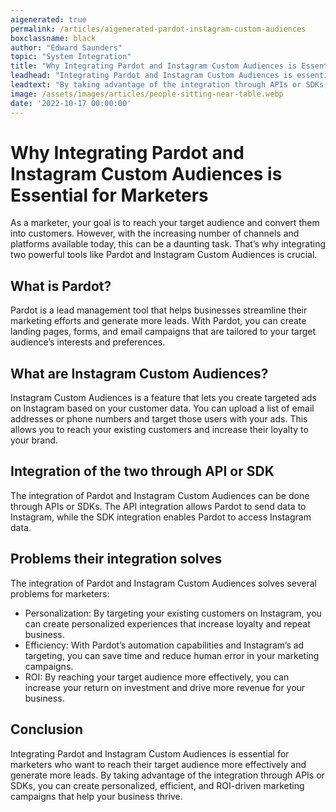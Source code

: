 ```yaml
---
aigenerated: true
permalink: /articles/aigenerated-pardot-instagram-custom-audiences
boxclassname: black
author: "Edward Saunders"
topic: "System Integration"
title: "Why Integrating Pardot and Instagram Custom Audiences is Essential for Marketers"
leadhead: "Integrating Pardot and Instagram Custom Audiences is essential for marketers who want to reach their target audience more effectively and generate more leads"
leadtext: "By taking advantage of the integration through APIs or SDKs, you can create personalized, efficient, and ROI-driven marketing campaigns that help your business thrive."
image: /assets/images/articles/people-sitting-near-table.webp
date: '2022-10-17 00:00:00'
---
```

<div class="arttext">        <h1>Why Integrating Pardot and Instagram Custom Audiences is Essential for Marketers</h1>
        <p>As a marketer, your goal is to reach your target audience and convert them into customers. However, with the increasing number of channels and platforms available today, this can be a daunting task. That’s why integrating two powerful tools like Pardot and Instagram Custom Audiences is crucial.</p>
        <h2>What is Pardot?</h2>
        <p>Pardot is a lead management tool that helps businesses streamline their marketing efforts and generate more leads. With Pardot, you can create landing pages, forms, and email campaigns that are tailored to your target audience’s interests and preferences.</p>
        <h2>What are Instagram Custom Audiences?</h2>
        <p>Instagram Custom Audiences is a feature that lets you create targeted ads on Instagram based on your customer data. You can upload a list of email addresses or phone numbers and target those users with your ads. This allows you to reach your existing customers and increase their loyalty to your brand.</p>
        <h2>Integration of the two through API or SDK</h2>
        <p>The integration of Pardot and Instagram Custom Audiences can be done through APIs or SDKs. The API integration allows Pardot to send data to Instagram, while the SDK integration enables Pardot to access Instagram data.</p>
        <h2>Problems their integration solves</h2>
        <p>The integration of Pardot and Instagram Custom Audiences solves several problems for marketers:</p>
        <ul>
            <li>Personalization: By targeting your existing customers on Instagram, you can create personalized experiences that increase loyalty and repeat business.</li>
            <li>Efficiency: With Pardot’s automation capabilities and Instagram’s ad targeting, you can save time and reduce human error in your marketing campaigns.</li>
            <li>ROI: By reaching your target audience more effectively, you can increase your return on investment and drive more revenue for your business.</li>
        </ul>
        <h2>Conclusion</h2>
        <p>Integrating Pardot and Instagram Custom Audiences is essential for marketers who want to reach their target audience more effectively and generate more leads. By taking advantage of the integration through APIs or SDKs, you can create personalized, efficient, and ROI-driven marketing campaigns that help your business thrive.</p>
</div>
